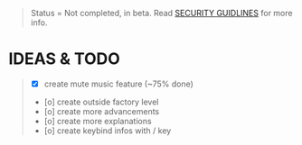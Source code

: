 > Status = Not completed, in beta.
> Read [SECURITY GUIDLINES](/SECURITY.md) for more info.

# IDEAS & TODO

> - [x] create mute music feature (~75% done)
> - [o] create outside factory level
> - [o] create more advancements
> - [o] create more explanations
> - [o] create keybind infos with / key